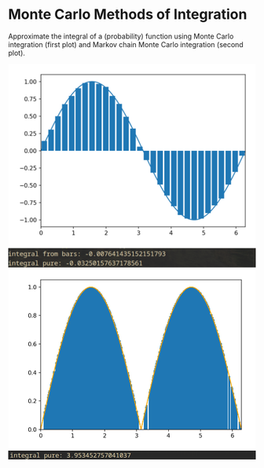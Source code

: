# Monte Carlo Methods of Integration
Approximate the integral of a (probability) function using Monte Carlo integration (first plot) and Markov chain Monte Carlo integration (second plot).

![](misc/showcase_mci.png)
![](misc/showcase_mcmc.png)
